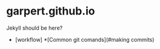 # garpert.github.io
Jekyll should be here?
* [workflow]
  *[Common git comands](#making commits)
  
